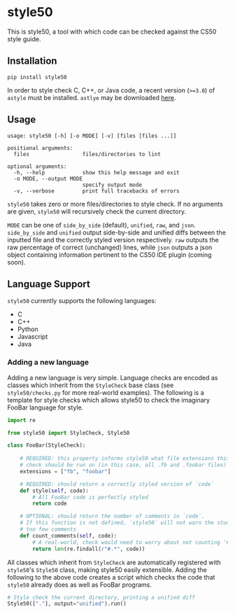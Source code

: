 # style50
This is style50, a tool with which code can be checked against the CS50 style guide.

## Installation

    pip install style50

In order to style check C, C++, or Java code, a recent version (`>=3.0`) of `astyle` must be installed. `astlye` may be downloaded [here](https://sourceforge.net/projects/astyle/files/astyle/astyle%203.0.1/).

## Usage

```
usage: style50 [-h] [-o MODE] [-v] [files [files ...]]

positional arguments:
  files                 files/directories to lint

optional arguments:
  -h, --help            show this help message and exit
  -o MODE, --output MODE
                        specify output mode
  -v, --verbose         print full tracebacks of errors
```

`style50` takes zero or more files/directories to style check. If no arguments are given, `style50` will recursively check the current directory. 

`MODE` can be one of `side_by_side` (default), `unified`, `raw`, and `json`. `side_by_side` and `unified` output side-by-side and unified diffs between the inputted file and the correctly styled version respectively. `raw` outputs the raw percentage of correct (unchanged) lines, while `json` outputs a json object containing information pertinent to the CS50 IDE plugin (coming soon).

## Language Support
`style50` currently supports the following languages:

* C
* C++
* Python
* Javascript
* Java

### Adding a new language

Adding a new language is very simple. Language checks are encoded as classes which inherit from the `StyleCheck` base class (see `style50/checks.py` for more real-world examples). The following is a template for style checks which allows style50 to check the imaginary FooBar language for style.

```python
import re

from style50 import StyleCheck, Style50

class FooBar(StyleCheck):
    
    # REQUIRED: this property informs style50 what file extensions this 
    # check should be run on (in this case, all .fb and .foobar files)
    extensions = ["fb", "foobar"]

    # REQUIRED: should return a correctly styled version of `code`
    def style(self, code):
        # All FooBar code is perfectly styled
        return code

    # OPTIONAL: should return the number of comments in `code`. 
    # If this function is not defined, `style50` will not warn the student about 
    # too few comments
    def count_comments(self, code):
        # A real-world, check would need to worry about not counting '#' in string-literals
        return len(re.findall(r"#.*", code))
```

All classes which inherit from `StyleCheck` are automatically registered with `style50`'s `Style50` class, making style50 easily extensible. Adding the following to the above code creates a script which checks the code that `style50` already does as well as FooBar programs.

```python
# Style check the current directory, printing a unified diff
Style50(["."], output="unified").run()

```
